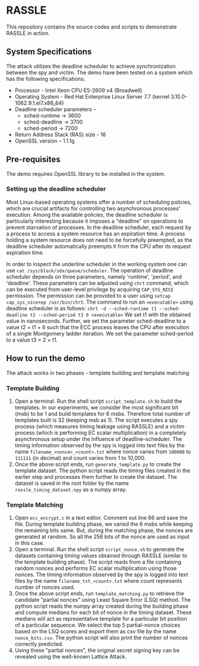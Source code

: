 # RASSLE

This repository contains the source codes and scripts to demonstrate RASSLE in action.

## System Specifications

The attack utilizes the deadline scheduler to achieve synchronization between the spy and victim. The demo have been tested on a system which has the following specifications:
- Processor -  Intel Xeon CPU E5-2609 v4 (Broadwell)
- Operating System - Red Hat Enterprise Linux Server 7.7 (kernel 3.10.0-1062.9.1.el7.x86_64)
- Deadline scheduler parameters – 
  - sched-runtime -> 3600
  - sched-deadline -> 3700
  - sched-period -> 7200
- Return Address Stack (RAS) size - 16
- OpenSSL version – 1.1.1g

## Pre-requisites

The demo requires OpenSSL library to be installed in the system. 

### Setting up the deadline scheduler

Most Linux-based operating systems offer a number of scheduling policies, which are crucial artifacts for controlling two asynchronous processes' execution. Among the available policies, the deadline scheduler is particularly interesting because it imposes a "deadline" on operations to prevent starvation of processes. In the deadline scheduler, each request by a process to access a system resource has an expiration time. A process holding a system resource does not need to be forcefully preempted, as the deadline scheduler automatically preempts it from the CPU after its request expiration time.

In order to inspect the underline scheduler in the working system one can use `cat /sys/block/sda/queue/scheduler`.
The operation of deadline scheduler depends on three parameters, namely 'runtime', 'period', and 'deadline'. These parameters can be adjusted using `chrt` command, which can be executed from user-level privilege by acquiring `CAP_SYS_NICE` permission. The permission can be provided to a user using `setcap cap_sys_nice+ep /usr/bin/chrt`.
The command to run an `<executable>` using deadline scheduler is as follows:
  `chrt -d --sched-runtime t1 --sched-deadline t2 --sched-period t3 0 <executable>`
We set t1 with the obtained value in nanoseconds. Further, we set the parameter sched-deadline to a value t2 = t1 + δ such that the ECC process leaves the CPU after execution of a single Montgomery ladder iteration. We set the parameter sched-period to a value t3 = 2 × t1. 

## How to run the demo

The attack works in two phases - template building and template matching

### Template Building

1. Open a terminal. Run the shell script `script_template.sh` to build the templates. In our experiments, we consider the most significant bit (msb) to be 1 and build templates for 6 msbs. Therefore total number of templates built is 32 (keeping msb as 1). The script executes a spy process (which measures timing leakage using RASSLE) and a victim process (which is performing EC scalar multiplication) in a completely asynchronous setup under the influence of deadline-scheduler. The timing information observed by the spy is logged into text files by the name `filename_<nonce>_<count>.txt` where nonce varies from `100000` to `111111` (in decimal) and count varies from 1 to 10,000.
2. Once the above script ends, run `generate_template.py` to create the template dataset. The python script reads the timing files created in the earlier step and processes them further to create the dataset. The dataset is saved in the root folder by the name `rassle_timing_dataset.npy` as a numpy array.

### Template Matching

1. Open `ecc_encrypt.c` in a text editor. Comment out line 66 and save the file. During template building phase, we varied the 6 msbs while keeping the remaining bits same. But, during the matching phase, the nonces are generated at random. So all the 256 bits of the nonce are used as input in this case.
2. Open a terminal. Run the shell script `script_nonce.sh` to generate the datasets containing timing values obtained through RASSLE (similar to the template building phase). The script reads from a file containing random nonces and performs EC scalar multiplication using those nonces. The timing information observed by the spy is logged into text files by the name `filename_tst_<count>.txt` where count represents number of nonces used.
3. Once the above script ends, run `template_matching.py` to retrieve the candidate "partial nonces" using Least Square Error (LSQ) method. The python script reads the numpy array created during the building phase and compute medians for each bit of nonce in the timing dataset. These medians will act as representative template for a particular bit position of a particular sequence. We select the top 5 partial-nonce choices based on the LSQ scores and export them as csv file by the name `nonce_bits.csv`. The python script 
will also print the number of nonces correctly predicted.
4. Using these "partial nonces", the original secret signing key can be revealed using the well-known Lattice Attack.
